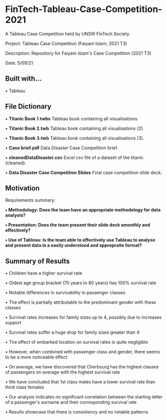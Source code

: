 # FinTech-Tableau-Case-Competition-2021
A Tableau Case Competition held by UNSW FinTech Society. 

Project: Tableau Case Competition (Faiyam Islam; 2021 T3) 

Description: Repository for Faiyam Islam's Case Competition (2021 T3) 

Date: 5/09/21

## Built with...

• Tableau 

## File Dictionary 

• <b>Titanic Book 1.twbx</b> Tableau book containing all visualisations. </b>

• <b>Titanic Book 2.twb</b> Tableau book containing all visualisations (2). </b>

• <b>Titanic Book 3.twb</b> Tableau book containing all visualisations (3). </b>

• <b>Case brief.pdf</b> Data Disaster Case Competition brief. </b>

• <b>cleanedDataDisaster.csv</b> Excel csv file of a dataset of the titanic (cleaned). </b>

• <b>Data Disaster Case Competition Slides</b> Final case competition slide deck. </b>

## Motivation 

Requirements summary: 

<b> • Methodology: Does the team have an appropriate methodology for data analysis? </b> 

<b> • Presentation: Does the team present their slide deck smoothly and effectively? </b> 

<b> • Use of Tableau: Is the team able to effectively use Tableau to analyse and present data in a easily understood and appropraite format? </b> 

## Summary of Results

• Children have a higher survival rate

• Oldest age group bracket (70 years to 80 years) has 100% survival rate

• Notable differences in survivability in passenger classes

• The effect is partially attributable to the predominant gender with these classes

• Survival rates increases for family sizes up to 4, possibly due to increases support

• Survival rates suffer a huge drop for family sizes greater than 4

• The effect of embarked location on survival rates is quite negligible

• However, when combined with passenger class and gender, there seems to be a more noticeable effect

• On average, we have discovered that Cherbourg has the highest classes of passengers on average with the highest survival rate

• We have concluded that 1st class males have a lower survival rate than third class females

• Our analysis indicates no significant correlation between the starting letter of a passenger's surname and their corresponding survival rate

• Results showcase that there is consistency and no notable patterns


